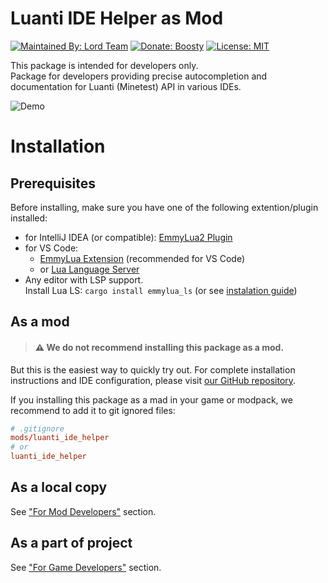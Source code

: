 # Luanti IDE Helper as Mod
[![Maintained By: Lord Team](https://img.shields.io/badge/Maintained%20By-Lord%20Team-659b4b?style=for-the-badge)](https://github.com/lord-server/lord?tab=readme-ov-file#contributors--%D1%83%D1%87%D0%B0%D1%81%D1%82%D0%BD%D0%B8%D0%BA%D0%B8)
[![Donate: Boosty](https://img.shields.io/badge/Donate-Boosty-f15f2c?style=for-the-badge)](https://boosty.to/lord-server)
[![License: MIT](https://img.shields.io/badge/License-MIT-444?style=for-the-badge)](./license.md)

This package is intended for developers only.  
Package for developers providing precise autocompletion and documentation for Luanti (Minetest) API in various IDEs.

![Demo](https://github.com/Voxrame/luanti-ide-helper/blob/master/luanti-ide-helper.gif?raw=true)

# Installation
## Prerequisites
Before installing, make sure you have one of the following extention/plugin installed:
 - for IntelliJ IDEA (or compatible): [EmmyLua2 Plugin](https://plugins.jetbrains.com/plugin/25076-emmylua2)
 - for VS Code:
   - [EmmyLua Extension](https://marketplace.visualstudio.com/items?itemName=tangzx.emmylua) (recommended for VS Code)
   - or [Lua Language Server](https://marketplace.visualstudio.com/items?itemName=sumneko.lua)
 - Any editor with LSP support.  
   Install Lua LS: `cargo install emmylua_ls` (or see [instalation guide](https://github.com/EmmyLuaLs/emmylua-analyzer-rust?tab=readme-ov-file#-installation))


## As a mod
> #### ⚠️ We do not recommend installing this package as a mod.

But this is the easiest way to quickly try out.
For complete installation instructions and IDE configuration, please visit [our GitHub repository](https://github.com/Voxrame/luanti-ide-helper).

If you installing this package as a mad in your game or modpack, we recommend to add it to git ignored files:
```conf
# .gitignore
mods/luanti_ide_helper
# or
luanti_ide_helper
```

## As a local copy
See ["For Mod Developers"](https://github.com/Voxrame/luanti-ide-helper?tab=readme-ov-file#for-mod-developers) section.

## As a part of project
See ["For Game Developers"](https://github.com/Voxrame/luanti-ide-helper?tab=readme-ov-file#for-game-developers) section.